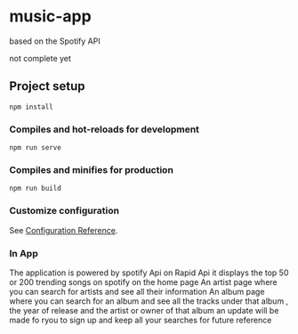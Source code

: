 # music-app

based on the Spotify API

not complete yet

## Project setup

```
npm install
```

### Compiles and hot-reloads for development

```
npm run serve
```

### Compiles and minifies for production

```
npm run build
```

### Customize configuration

See [Configuration Reference](https://cli.vuejs.org/config/).

### In App

The application is powered by spotify Api on Rapid Api
it displays the top 50 or 200 trending songs on spotify on the home page
An artist page where you can search for artists and see all their information
An album page where you can search for an album and see all the tracks under that album , the year of release and the artist or owner of that album
an update will be made fo ryou to sign up and keep all your searches for future reference
